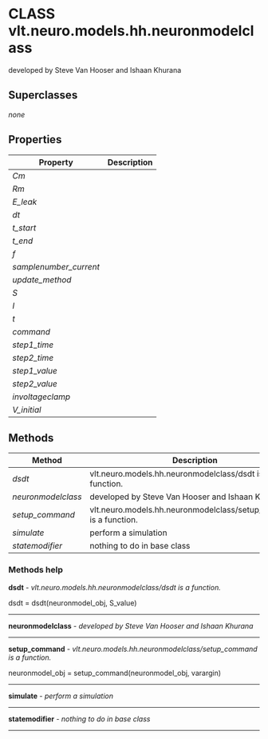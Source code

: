 # CLASS vlt.neuro.models.hh.neuronmodelclass

  developed by Steve Van Hooser and Ishaan Khurana

## Superclasses
*none*

## Properties

| Property | Description |
| --- | --- |
| *Cm* |  |
| *Rm* |  |
| *E_leak* |  |
| *dt* |  |
| *t_start* |  |
| *t_end* |  |
| *f* |  |
| *samplenumber_current* |  |
| *update_method* |  |
| *S* |  |
| *I* |  |
| *t* |  |
| *command* |  |
| *step1_time* |  |
| *step2_time* |  |
| *step1_value* |  |
| *step2_value* |  |
| *involtageclamp* |  |
| *V_initial* |  |


## Methods 

| Method | Description |
| --- | --- |
| *dsdt* | vlt.neuro.models.hh.neuronmodelclass/dsdt is a function. |
| *neuronmodelclass* | developed by Steve Van Hooser and Ishaan Khurana |
| *setup_command* | vlt.neuro.models.hh.neuronmodelclass/setup_command is a function. |
| *simulate* | perform a simulation |
| *statemodifier* | nothing to do in base class |


### Methods help 

**dsdt** - *vlt.neuro.models.hh.neuronmodelclass/dsdt is a function.*

dsdt = dsdt(neuronmodel_obj, S_value)


---

**neuronmodelclass** - *developed by Steve Van Hooser and Ishaan Khurana*




---

**setup_command** - *vlt.neuro.models.hh.neuronmodelclass/setup_command is a function.*

neuronmodel_obj = setup_command(neuronmodel_obj, varargin)


---

**simulate** - *perform a simulation*




---

**statemodifier** - *nothing to do in base class*




---

